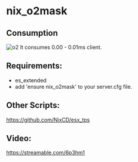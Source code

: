 # nix_o2mask

## Consumption
![o2](https://user-images.githubusercontent.com/93496101/154362865-58ede5d5-b7e8-4c9f-a828-6f3b2cda8ec5.PNG)
It consumes 0.00 - 0.01ms client.

## Requirements:

- es_extended
- add 'ensure nix_o2mask' to your server.cfg file. 

## Other Scripts:
https://github.com/NixCD/esx_tps

## Video:
https://streamable.com/6p3hm1

